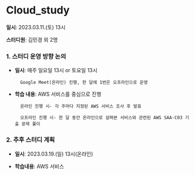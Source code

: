 # Cloud_study

**일시**: 2023.03.11.(토) 13시

**스터디원**: 김민경 외 2명



### 1. 스터디 운영 방향 논의
  - **일시**: 매주 일요일 13시 or 토요일 13시
             
          Google Meet(온라인) 진행, 한 달에 1번은 오프라인으로 운영
  - **학습 내용**: AWS 서비스를 중심으로 진행
  
          온라인 진행 시- 각 주마다 지정된 AWS 서비스 조사 후 발표
    
          오프라인 진행 시- 한 달 동안 온라인으로 살펴본 서비스와 관련된 AWS SAA-C03 기출 문제 풀이


### 2. 추후 스터디 계획
  - **일시**: 2023.03.19.(일) 13시(온라인)
  
  - **학습내용**: AWS 서비스
